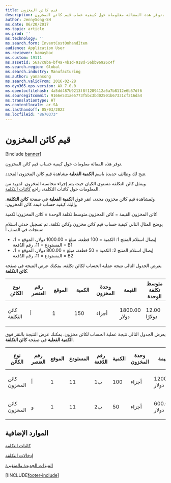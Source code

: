 ```yaml
---
title: قيم كائن المخزون
description: توفر هذه المقالة معلومات حول كيفية حساب قيم كائن المخزون.
author: JennySong-SH
ms.date: 06/20/2017
ms.topic: article
ms.prod: ''
ms.technology: ''
ms.search.form: InventCostOnhandItem
audience: Application User
ms.reviewer: kamaybac
ms.custom: 19111
ms.assetid: 56a7c8ba-bf4a-4b1d-918d-56bb96926c4f
ms.search.region: Global
ms.search.industry: Manufacturing
ms.author: yanansong
ms.search.validFrom: 2016-02-28
ms.dyn365.ops.version: AX 7.0.0
ms.openlocfilehash: 4a5dd487b9213f8f1289412a6a7b8112e6b57df6
ms.sourcegitcommit: 9166e531ae5773f5bc3bd02501b67331cf216da4
ms.translationtype: HT
ms.contentlocale: ar-SA
ms.lasthandoff: 05/03/2022
ms.locfileid: "8670373"
---
```

# <a name="inventory-object-values"></a>قيم كائن المخزون

[!include [banner](../includes/banner.md)]

توفر هذه المقالة معلومات حول كيفية حساب قيم كائن المخزون. 

تتيح لك وظائف جديدة باسم **الكمية الفعلية** مشاهدة قيم كائن المخزون المحدد. 

ويمثل كائن التكلفة مستوى الكيان حيث يتم إجراء محاسبة المخزون. لمزيد من المعلومات حول كائنات التكلفة، راجع [كائنات التكلفة](cost-object.md). 

‏‫ولمشاهدة قيم كائن مخزون محدد، انقر فوق **الكمية الفعلية** في صفحة **كائن التكلفة**. وإليك كيفية حساب قيمة كائن المخزون: 

كائن المخزون.القيمة = كائن المخزون.متوسط تكلفة الوحدة × كائن المخزون.الكمية 

يوضح المثال التالي كيفية حساب قيم كائن مخزون وكائن تكلفة. تم تسجيل حدثي استلام منتجات في الصنف أ:

-   إيصال استلام المنتج 1: الكمية = 100 قطعة، مبلغ = 1000.00 دولار، الموقع = 1، المستودع = 11، رقم الدُفعة = B1
-   إيصال استلام المنتج 2: الكمية = 50 قطعة، مبلغ = 800.00 دولار، الموقع = 1، المستودع = 11، رقم الدُفعة = B2

يعرض الجدول التالي نتيجة عملية الحساب لكائن تكلفة. يمكنك عرض النتيجة في صفحة **كائن التكلفة**.

<table>
<colgroup>
<col width="14%" />
<col width="14%" />
<col width="14%" />
<col width="14%" />
<col width="14%" />
<col width="14%" />
<col width="14%" />
</colgroup>
<thead>
<tr class="header">
<th>نوع الكائن</th>
<th>رقم العنصر</th>
<th>الموقع</th>
<th>الكمية</th>
<th>وحدة المخزون</th>
<th>القيمة</th>
<th>متوسط تكلفة الوحدة</th>
</tr>
</thead>
<tbody>
<tr class="odd">
<td>كائن التكلفة</td>
<td>أ</td>
<td>1</td>
<td>150</td>
<td>أجزاء</td>
<td><p>1800.00 دولار</p></td>
<td><p>12.00 دولارًا</p></td>
</tr>
</tbody>
</table>

يعرض الجدول التالي نتيجة عملية الحساب لكائن مخزون. يمكنك عرض النتيجة بالنقر فوق **الكمية الفعلية** في صفحة **كائن التكلفة**.

<table>
<colgroup>
<col width="11%" />
<col width="11%" />
<col width="11%" />
<col width="11%" />
<col width="11%" />
<col width="11%" />
<col width="11%" />
<col width="11%" />
<col width="11%" />
</colgroup>
<thead>
<tr class="header">
<th>نوع الكائن</th>
<th>رقم العنصر</th>
<th>الموقع</th>
<th>المستودع</th>
<th>رقم الدُفعة</th>
<th>الكمية</th>
<th>وحدة المخزون</th>
<th>القيمة</th>
<th>متوسط تكلفة الوحدة</th>
</tr>
</thead>
<tbody>
<tr class="odd">
<td>كائن المخزون</td>
<td>أ</td>
<td>1</td>
<td>11</td>
<td>ب1</td>
<td>100</td>
<td>أجزاء</td>
<td><p>1200.00 دولار</p></td>
<td><p>12.00 دولارًا</p></td>
</tr>
<tr class="even">
<td>كائن المخزون</td>
<td>و</td>
<td>1</td>
<td>11</td>
<td>ب2</td>
<td>50</td>
<td>أجزاء</td>
<td><p>600.00 دولار</p></td>
<td><p>12.00 دولارًا</p></td>
</tr>
</tbody>
</table>



## <a name="additional-resources"></a>الموارد الإضافية

[كائنات التكلفة](cost-object.md)

[إدخالات التكلفة](cost-entries.md)

[الميزات الجديدة والمتغيرة](../../fin-ops-core/fin-ops/get-started/whats-new-changed.md)





[!INCLUDE[footer-include](../../includes/footer-banner.md)]